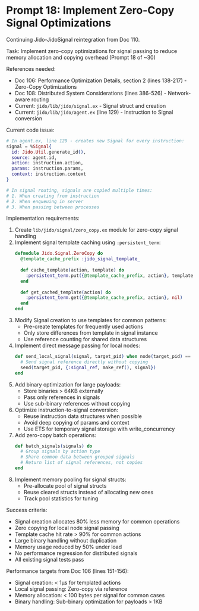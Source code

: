 # Prompt 18: Implement Zero-Copy Signal Optimizations

Continuing Jido-JidoSignal reintegration from Doc 110.

Task: Implement zero-copy optimizations for signal passing to reduce memory allocation and copying overhead (Prompt 18 of ~30)

References needed:
- Doc 106: Performance Optimization Details, section 2 (lines 138-217) - Zero-Copy Optimizations
- Doc 108: Distributed System Considerations (lines 386-526) - Network-aware routing
- Current: `jido/lib/jido/signal.ex` - Signal struct and creation
- Current: `jido/lib/jido/agent.ex` (line 129) - Instruction to Signal conversion

Current code issue:
```elixir
# In agent.ex, line 129 - creates new Signal for every instruction:
signal = %Signal{
  id: Jido.Util.generate_id(),
  source: agent.id,
  action: instruction.action,
  params: instruction.params,
  context: instruction.context
}

# In signal routing, signals are copied multiple times:
# 1. When creating from instruction
# 2. When enqueuing in server
# 3. When passing between processes
```

Implementation requirements:
1. Create `lib/jido/signal/zero_copy.ex` module for zero-copy signal handling
2. Implement signal template caching using `:persistent_term`:
   ```elixir
   defmodule Jido.Signal.ZeroCopy do
     @template_cache_prefix :jido_signal_template_
     
     def cache_template(action, template) do
       :persistent_term.put({@template_cache_prefix, action}, template)
     end
     
     def get_cached_template(action) do
       :persistent_term.get({@template_cache_prefix, action}, nil)
     end
   end
   ```
3. Modify Signal creation to use templates for common patterns:
   - Pre-create templates for frequently used actions
   - Only store differences from template in signal instance
   - Use reference counting for shared data structures
4. Implement direct message passing for local nodes:
   ```elixir
   def send_local_signal(signal, target_pid) when node(target_pid) == node() do
     # Send signal reference directly without copying
     send(target_pid, {:signal_ref, make_ref(), signal})
   end
   ```
5. Add binary optimization for large payloads:
   - Store binaries > 64KB externally
   - Pass only references in signals
   - Use sub-binary references without copying
6. Optimize instruction-to-signal conversion:
   - Reuse instruction data structures when possible
   - Avoid deep copying of params and context
   - Use ETS for temporary signal storage with write_concurrency
7. Add zero-copy batch operations:
   ```elixir
   def batch_signals(signals) do
     # Group signals by action type
     # Share common data between grouped signals
     # Return list of signal references, not copies
   end
   ```
8. Implement memory pooling for signal structs:
   - Pre-allocate pool of signal structs
   - Reuse cleared structs instead of allocating new ones
   - Track pool statistics for tuning

Success criteria:
- Signal creation allocates 80% less memory for common operations
- Zero copying for local node signal passing
- Template cache hit rate > 90% for common actions
- Large binary handling without duplication
- Memory usage reduced by 50% under load
- No performance regression for distributed signals
- All existing signal tests pass

Performance targets from Doc 106 (lines 151-156):
- Signal creation: < 1μs for templated actions
- Local signal passing: Zero-copy via reference
- Memory allocation: < 100 bytes per signal for common cases
- Binary handling: Sub-binary optimization for payloads > 1KB